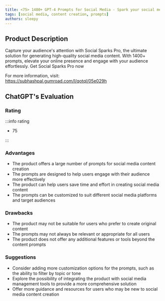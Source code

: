 ```yaml
---
title: <75> 1400+ GPT-4 Prompts for Social Media - Spark your social media presence with 1400+ content prompts
tags: [social media, content creation, prompts]
authors: sleepy
---
```


## Product Description

Capture your audience's attention with Social Sparks Pro, the ultimate solution for generating high-quality social media content. With 1400+ prompts, elevate your online presence and engage with your audience effortlessly. Get Social Sparks Pro now

For more information, visit: https://subhashpal.gumroad.com/l/qotql/05e029h

## ChatGPT's Evaluation

### Rating

:::info rating

- 75

:::

### Advantages

- The product offers a large number of prompts for social media content creation
- The prompts are designed to help users engage with their audience more effectively
- The product can help users save time and effort in creating social media content
- The prompts can be customized to suit different social media platforms and target audiences


### Drawbacks

- The product may not be suitable for users who prefer to create original content
- The prompts may not always be relevant or appropriate for all users
- The product does not offer any additional features or tools beyond the content prompts

### Suggestions

- Consider adding more customization options for the prompts, such as the ability to filter by topic or tone
- Explore the possibility of integrating the product with social media management tools to provide a more comprehensive solution
- Offer more guidance and resources for users who may be new to social media content creation